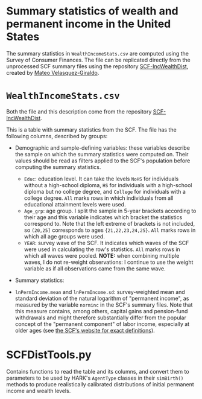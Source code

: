 # Summary statistics of wealth and permanent income in the United States

The summary statistics in `WealthIncomeStats.csv` are computed using the
Survey of Consumer Finances. The file can be replicated directly from the
unprocessed SCF summary files using the repository [SCF-IncWealthDist](https://github.com/Mv77/SCF-IncWealthDist), created by [Mateo Velasquez-Giraldo](https://mv77.github.io/).

# `WealthIncomeStats.csv`

Both the file and this description come from the repository
[SCF-IncWealthDist](https://github.com/Mv77/SCF-IncWealthDist).

This is a table with summary statistics from the SCF. The file has the following
columns, described by groups:
- Demographic and sample-defining variables: these variables describe the sample on which the summary statistics were computed on. Their values should be read as filters applied
  to the SCF's population before computing the summary statistics.
  - `Educ`: education level. It can take the levels `NoHS` for individuals without a high-school diploma, `HS` for individuals with a high-school diploma but no college degree, and
    `College` for individuals with a college degree. `All` marks rows in which individuals from all educational attainment levels were used.
  - `Age_grp`: age group. I split the sample in 5-year brackets according to their age and this variable indicates which bracket the statistics correspond to. Note that the left
     extreme of brackets is not included, so `(20,25]` corresponds to ages `{21,22,23,24,25}`. `All` marks rows in which all age groups were used.
  - `YEAR`: survey wave of the SCF. It indicates which waves of the SCF were used in calculating the row's statistics. `All` marks rows in which all waves were pooled. **NOTE:**
     when combining multiple waves,  I do not re-weight observations: I continue to use the weight variable as if all observations came from the same wave.

 - Summary statistics:
  - `lnPermIncome.mean` and `lnPermIncome.sd`: survey-weighted mean and standard deviation of the natural logarithm of "permanent income", as measured by the variable `norminc`
    in the SCF's summary files. Note that this measure contains, among others, capital gains and pension-fund withdrawals and might therefore substantially differ from the
    popular concept of the "permanent component" of labor income, especially at older ages
    (see [the SCF's website for exact definitions](https://www.federalreserve.gov/econres/scfindex.htm)).

# SCFDistTools.py

Contains functions to read the table and its columns, and convert them to
parameters to be used by HARK's `AgentType` classes in their `simBirth()`
methods to produce realistically calibrated distributions of initial permanent
income and wealth levels.
